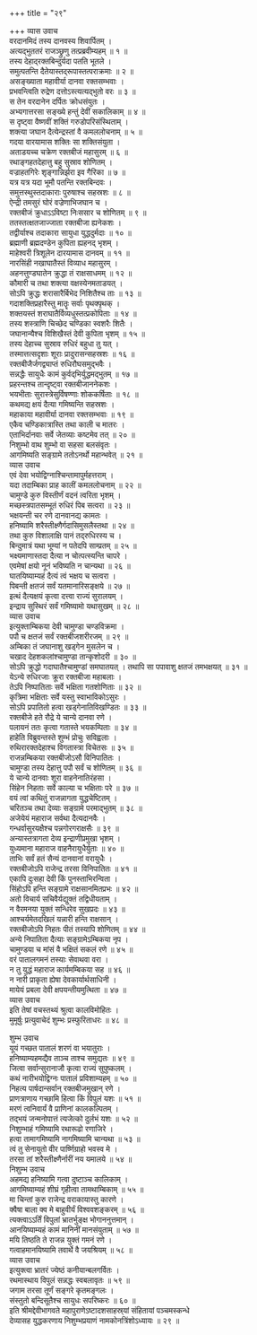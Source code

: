 +++
title = "२९"

+++
व्यास उवाच  
वरदानमिदं तस्य दानवस्य शिवार्पितम् ।  
अत्यद्‌भुततरं राजञ्छ्रुणु तत्प्रब्रवीम्यहम् ॥ १ ॥  
तस्य देहाद्‌रक्तबिन्दुर्यदा पतति भूतले ।  
समुत्पतन्ति दैतेयास्तद्‌रूपास्तत्पराक्रमाः ॥ २ ॥  
असङ्ख्याता महावीर्या दानवा रक्तसम्भवाः ।  
प्रभवन्त्विति रुद्रेण दत्तोऽस्त्यत्यद्‌भुतो वरः ॥ ३ ॥  
स तेन वरदानेन दर्पितः क्रोधसंयुतः ।  
अभ्यगात्तरसा सङ्ख्ये हन्तुं देवीं सकालिकाम् ॥ ४ ॥  
स दृष्ट्वा वैष्णवीं शक्तिं गरुडोपरिसंस्थिताम् ।  
शक्त्या जघान दैत्येन्द्रस्तां वै कमललोचनाम् ॥ ५ ॥  
गदया वारयामास शक्तिः सा शक्तिसंयुता ।  
अताडयच्च चक्रेण रक्तबीजं महासुरम् ॥ ६ ॥  
रथाङ्गहतदेहात्तु बहु सुस्राव शोणितम् ।  
वज्राहतगिरेः शृङ्गान्निर्झरा इव गैरिका ॥ ७ ॥  
यत्र यत्र यदा भूमौ पतन्ति रक्तबिन्दवः ।  
समुत्तस्थुस्तदाकाराः पुरुषाश्च सहस्रशः ॥ ८ ॥  
ऐन्द्री तमसुरं घोरं वज्रेणाभिजघान च ।  
रक्तबीजं क्रुधाऽऽविष्टा निःससार च शोणितम् ॥ ९ ॥  
ततस्तत्क्षतजाज्जाता रक्तबीजा ह्यनेकशः ।  
तद्वीर्याश्च तदाकारा सायुधा युद्धदुर्मदाः ॥ १० ॥  
ब्रह्माणी ब्रह्मदण्डेन कुपिता ह्यहनद्‌ भृशम् ।  
माहेश्वरी त्रिशूलेन दारयामास दानवम् ॥ ११ ॥  
नारसिंही नखाघातैस्तं विव्याध महासुरम् ।  
अहनत्तुण्डघातेन क्रुद्धा तं राक्षसाधमम् ॥ १२ ॥  
कौमारी च तथा शक्त्या वक्षस्येनमताडयत् ।  
सोऽपि क्रुद्धः शरासारैर्बिभेद निशितैश्च ताः ॥ १३ ॥  
गदाशक्तिप्रहारैस्तु मातॄः सर्वाः पृथक्पृथक् ।  
शक्तयस्तं शराघातैर्विव्यधुस्तत्प्रकोपिताः ॥ १४ ॥  
तस्य शस्त्राणि चिच्छेद चण्डिका स्वशरैः शितैः ।  
जघानान्यैश्च विशिखैस्तं देवी कुपिता भृशम् ॥ १५ ॥  
तस्य देहाच्च सुस्राव रुधिरं बहुधा तु यत् ।  
तस्मात्तत्सदृशाः शूराः प्रादुरासन्सहस्रशः ॥ १६ ॥  
रक्तबीजैर्जगद्व्याप्तं रुधिरौघसमुद्‌भवैः ।  
सन्नद्धैः सायुधैः कामं कुर्वद्‌भिर्युद्धमद्‌भुतम् ॥ १७ ॥  
प्रहरन्तश्च तान्दृष्ट्वा रक्तबीजाननेकशः ।  
भयभीताः सुरास्त्रेसुर्विषण्णाः शोककर्षिताः ॥ १८ ॥  
कथमद्य क्षयं दैत्या गमिष्यन्ति सहस्रशः ।  
महाकाया महावीर्या दानवा रक्तसम्भवाः ॥ १९ ॥  
एकैव चण्डिकात्रास्ति तथा काली च मातरः ।  
एताभिर्दानवाः सर्वे जेतव्याः कष्टमेव तत् ॥ २० ॥  
निशुम्भो वाथ शुम्भो वा सहसा बलसंवृतः ।  
आगमिष्यति सङ्ग्रामे ततोऽनर्थो महान्भवेत् ॥ २१ ॥  
व्यास उवाच  
एवं देवा भयोद्विग्नाश्चिन्तामापुर्महत्तराम् ।  
यदा तदाम्बिका प्राह कालीं कमललोचनाम् ॥ २२ ॥  
चामुण्डे कुरु विस्तीर्णं वदनं त्वरिता भृशम् ।  
मच्छस्त्रपातसम्भूतं रुधिरं पिब सत्वरा ॥ २३ ॥  
भक्षयन्ती चर रणे दानवानद्य कामतः ।  
हनिष्यामि शरैस्तीक्ष्णैर्गदासिमुसलैस्तथा ॥ २४ ॥  
तथा कुरु विशालाक्षि पानं तद्‌रुधिरस्य च ।  
बिन्दुमात्रं यथा भूम्यां न पतेदपि साम्प्रतम् ॥ २५ ॥  
भक्ष्यमाणास्तदा दैत्या न चोत्पत्स्यन्ति चापरे ।  
एवमेषां क्षयो नूनं भविष्यति न चान्यथा ॥ २६ ॥  
घातयिष्याम्यहं दैत्यं त्वं भक्षय च सत्वरा ।  
पिबन्ती क्षतजं सर्वं यतमानारिसङ्क्षये ॥ २७ ॥  
इत्थं दैत्यक्षयं कृत्वा दत्त्वा राज्यं सुरालयम् ।  
इन्द्राय सुस्थिरं सर्वं गमिष्यामो यथासुखम् ॥ २८ ॥  
व्यास उवाच  
इत्युक्ताम्बिकया देवी चामुण्डा चण्डविक्रमा ।  
पपौ च क्षतजं सर्वं रक्तबीजशरीरजम् ॥ २९ ॥  
अम्बिका तं जघानाशु खड्गेन मुसलेन च ।  
चखाद देहशकलांश्चामुण्डा तान्कृशोदरी ॥ ३० ॥  
सोऽपि क्रुद्धो गदाघातैश्चामुण्डां समघातयत् ।
तथापि सा पपावाशु क्षतजं तमभक्षयत् ॥ ३१ ॥  
येऽन्ये रुधिरजाः क्रूरा रक्तबीजा महाबलाः ।  
तेऽपि निष्पातिताः सर्वे भक्षिता गतशोणिताः ॥ ३२ ॥  
कृत्रिमा भक्षिताः सर्वे यस्तु स्वाभाविकोऽसुरः ।  
सोऽपि प्रपातितो हत्वा खड्गेनातिविखण्डितः ॥ ३३ ॥  
रक्तबीजे हते रौद्रे ये चान्ये दानवा रणे ।  
पलायनं ततः कृत्वा गतास्ते भयकम्पिताः ॥ ३४ ॥  
हाहेति विब्रुवन्तस्ते शुम्भं प्रोचुः सविह्वलाः ।  
रुथिरारक्तदेहाश्च विगतास्त्रा विचेतसः ॥ ३५ ॥  
राजन्नम्बिकया रक्तबीजोऽसौ विनिपातितः ।  
चामुण्डा तस्य देहात्तु पपौ सर्वं च शोणितम् ॥ ३६ ॥  
ये चान्ये दानवाः शूरा वाहनेनातिरंहसा ।  
सिंहेन निहताः सर्वे काल्या च भक्षिताः परे ॥ ३७ ॥  
वयं त्वां कथितुं राजन्नागता युद्धचेष्टितम् ।  
चरितञ्च तथा देव्याः सङ्ग्रामे परमाद्‌भुतम् ॥ ३८ ॥  
अजेयेयं महाराज सर्वथा दैत्यदानवैः ।  
गन्धर्वासुरयक्षैश्च पन्नगोरगराक्षसैः ॥ ३९ ॥  
अन्यास्तत्रागता देव्य इन्द्राणीप्रमुखा भृशम् ।  
युध्यमाना महाराज वाहनैरायुधैर्युताः ॥ ४० ॥  
ताभिः सर्वं हतं सैन्यं दानवानां वरायुधैः ।  
रक्तबीजोऽपि राजेन्द्र तरसा विनिपातितः ॥ ४१ ॥  
एकापि दुःसहा देवी किं पुनस्ताभिरन्विता ।  
सिंहोऽपि हन्ति सङ्ग्रामे राक्षसानमितप्रभः ॥ ४२ ॥  
अतो विचार्य सचिवैर्यद्युक्तं तद्विधीयताम् ।  
न वैरमनया युक्तं सन्धिरेव सुखप्रदः ॥ ४३ ॥  
आश्चर्यमेतदखिलं यन्नारी हन्ति राक्षसान् ।  
रक्तबीजोऽपि निहतः पीतं तस्यापि शोणितम् ॥ ४४ ॥  
अन्ये निपातिता दैत्याः सङ्ग्रामेऽम्बिकया नृप ।  
चामुण्डया च मांसं वै भक्षितं सकलं रणे ॥ ४५ ॥  
वरं पातालगमनं तस्याः सेवाथवा वरा ।  
न तु युद्धं महाराज कार्यमम्बिकया सह ॥ ४६ ॥  
न नारी प्राकृता ह्येषा देवकार्यार्थसाधिनी ।  
मायेयं प्रबला देवी क्षपयन्तीयमुत्थिता ॥ ४७ ॥  
व्यास उवाच  
इति तेषां वचस्तथ्यं श्रुत्वा कालविमोहितः ।  
मुमूर्षुः प्रत्युवाचेदं शुम्भः प्रस्फुरिताधरः ॥ ४८ ॥  
  
शुम्भ उवाच  
यूयं गच्छत पातालं शरणं वा भयातुराः ।  
हनिष्याम्यहमद्यैव ताञ्च ताश्च समुद्यतः ॥ ४९ ॥  
जित्वा सर्वान्सुरानाजौ कृत्वा राज्यं सुपुष्कलम् ।  
कथं नारीभयोद्विग्नः पातालं प्रविशाम्यहम् ॥ ५० ॥  
निहत्य पार्षदान्सर्वान् रक्तबीजमुखान् रणे ।  
प्राणत्राणाय गच्छामि हित्वा किं विपुलं यशः ॥ ५१ ॥  
मरणं त्वनिवार्यं वै प्राणिनां कालकल्पितम् ।  
तद्‌भयं जन्मनोपात्तं त्यजेत्को दुर्लभं यशः ॥ ५२ ॥  
निशुम्भाहं गमिष्यामि रथारूढो रणाजिरे ।  
हत्वा तामागमिष्यामि नागमिष्यामि चान्यथा ॥ ५३ ॥  
त्वं तु सेनायुतो वीर पार्ष्णिग्राहो भवस्व मे ।  
तरसा तां शरैस्तीक्ष्णैर्नारीं नय यमालये ॥ ५४ ॥  
निशुम्भ उवाच  
अहमद्य हनिष्यामि गत्वा दुष्टाञ्च कालिकाम् ।  
आगमिष्याम्यहं शीघ्रं गृहीत्वा तामथाम्बिकाम् ॥ ५५ ॥  
मा चिन्तां कुरु राजेन्द्र वराकायास्तु कारणे ।  
क्वैषा बाला क्व मे बाहुवीर्यं विश्ववशङ्करम् ॥ ५६ ॥  
त्यक्त्वाऽऽर्तिं विपुलां भ्रातर्भुङ्क्ष भोगाननुत्तमान् ।  
आनयिष्याम्यहं कामं मानिनीं मानसंयुताम् ॥ ५७ ॥  
मयि तिष्ठति ते राजन्न युक्तं गमनं रणे ।  
गत्वाहमानयिष्यामि तवार्थे वै जयश्रियम् ॥ ५८ ॥  
व्यास उवाच  
इत्युक्त्वा भ्रातरं ज्येष्ठं कनीयान्बलगर्वितः ।  
रथमास्थाय विपुलं सन्नद्धः स्वबलावृतः ॥ ५९ ॥  
जगाम तरसा तूर्णं सङ्गरे कृतमङ्गलः ।  
संस्तुतो बन्दिसूतैश्च सायुधः सपरिष्करः ॥ ६० ॥  
इति श्रीमद्देवीभागवते महापुराणेऽष्टादशसाहस्र्यां संहितायां पञ्चमस्कन्धे  
देव्यासह युद्धकरणाय निशुम्भप्रयाणं नामकोनत्रिंशोऽध्यायः ॥ २९ ॥
